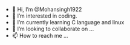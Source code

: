 - 👋 Hi, I’m @Mohansingh1922
- 👀 I’m interested in coding.
- 🌱 I’m currently learning C language and linux
- 💞️ I’m looking to collaborate on ...
- 📫 How to reach me ...

<!---
Mohansingh1922/Mohansingh1922 is a ✨ special ✨ repository because its `README.md` (this file) appears on your GitHub profile.
You can click the Preview link to take a look at your changes.
--->
